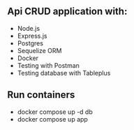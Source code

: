 ## Api CRUD application with:
- Node.js
- Express.js
- Postgres
- Sequelize ORM
- Docker
- Testing with Postman
- Testing database with Tableplus

## Run containers
- docker compose up -d db
-  docker compose up app